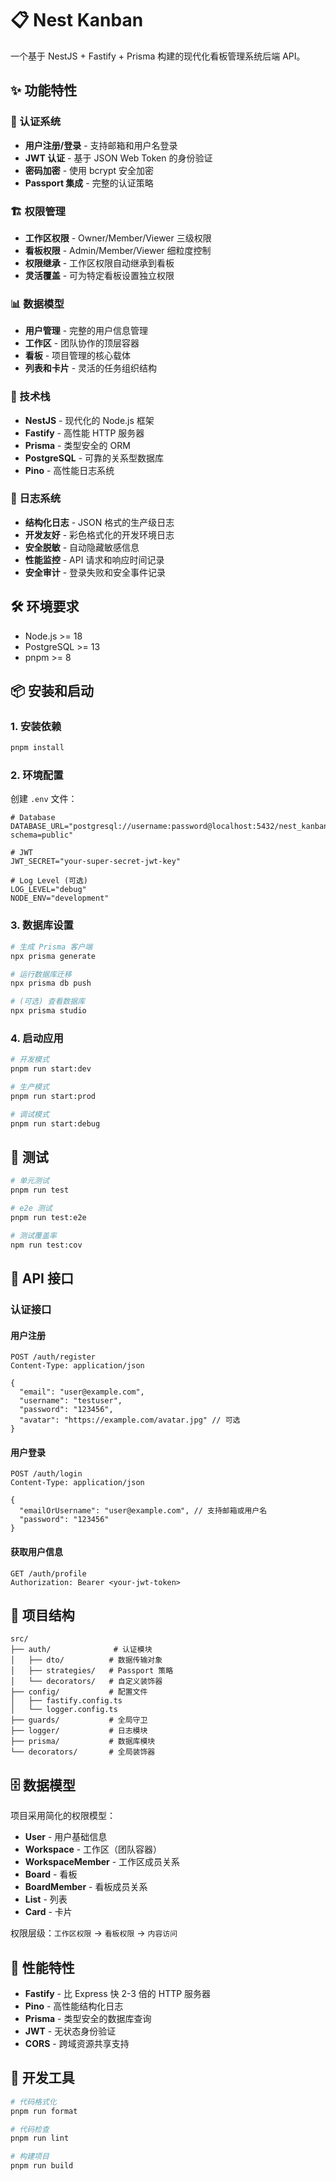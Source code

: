 # 📋 Nest Kanban

一个基于 NestJS + Fastify + Prisma 构建的现代化看板管理系统后端 API。

## ✨ 功能特性

### 🔐 认证系统

- **用户注册/登录** - 支持邮箱和用户名登录
- **JWT 认证** - 基于 JSON Web Token 的身份验证
- **密码加密** - 使用 bcrypt 安全加密
- **Passport 集成** - 完整的认证策略

### 🏗️ 权限管理

- **工作区权限** - Owner/Member/Viewer 三级权限
- **看板权限** - Admin/Member/Viewer 细粒度控制
- **权限继承** - 工作区权限自动继承到看板
- **灵活覆盖** - 可为特定看板设置独立权限

### 📊 数据模型

- **用户管理** - 完整的用户信息管理
- **工作区** - 团队协作的顶层容器
- **看板** - 项目管理的核心载体
- **列表和卡片** - 灵活的任务组织结构

### 🚀 技术栈

- **NestJS** - 现代化的 Node.js 框架
- **Fastify** - 高性能 HTTP 服务器
- **Prisma** - 类型安全的 ORM
- **PostgreSQL** - 可靠的关系型数据库
- **Pino** - 高性能日志系统

### 📝 日志系统

- **结构化日志** - JSON 格式的生产级日志
- **开发友好** - 彩色格式化的开发环境日志
- **安全脱敏** - 自动隐藏敏感信息
- **性能监控** - API 请求和响应时间记录
- **安全审计** - 登录失败和安全事件记录

## 🛠️ 环境要求

- Node.js >= 18
- PostgreSQL >= 13
- pnpm >= 8

## 📦 安装和启动

### 1. 安装依赖

```bash
pnpm install
```

### 2. 环境配置

创建 `.env` 文件：

```env
# Database
DATABASE_URL="postgresql://username:password@localhost:5432/nest_kanban?schema=public"

# JWT
JWT_SECRET="your-super-secret-jwt-key"

# Log Level (可选)
LOG_LEVEL="debug"
NODE_ENV="development"
```

### 3. 数据库设置

```bash
# 生成 Prisma 客户端
npx prisma generate

# 运行数据库迁移
npx prisma db push

# (可选) 查看数据库
npx prisma studio
```

### 4. 启动应用

```bash
# 开发模式
pnpm run start:dev

# 生产模式
pnpm run start:prod

# 调试模式
pnpm run start:debug
```

## 🧪 测试

```bash
# 单元测试
pnpm run test

# e2e 测试
pnpm run test:e2e

# 测试覆盖率
npm run test:cov
```

## 🔌 API 接口

### 认证接口

#### 用户注册

```http
POST /auth/register
Content-Type: application/json

{
  "email": "user@example.com",
  "username": "testuser",
  "password": "123456",
  "avatar": "https://example.com/avatar.jpg" // 可选
}
```

#### 用户登录

```http
POST /auth/login
Content-Type: application/json

{
  "emailOrUsername": "user@example.com", // 支持邮箱或用户名
  "password": "123456"
}
```

#### 获取用户信息

```http
GET /auth/profile
Authorization: Bearer <your-jwt-token>
```

## 📁 项目结构

```
src/
├── auth/              # 认证模块
│   ├── dto/          # 数据传输对象
│   ├── strategies/   # Passport 策略
│   └── decorators/   # 自定义装饰器
├── config/           # 配置文件
│   ├── fastify.config.ts
│   └── logger.config.ts
├── guards/           # 全局守卫
├── logger/           # 日志模块
├── prisma/           # 数据库模块
└── decorators/       # 全局装饰器
```

## 🗄️ 数据模型

项目采用简化的权限模型：

- **User** - 用户基础信息
- **Workspace** - 工作区（团队容器）
- **WorkspaceMember** - 工作区成员关系
- **Board** - 看板
- **BoardMember** - 看板成员关系  
- **List** - 列表
- **Card** - 卡片

权限层级：`工作区权限` → `看板权限` → `内容访问`

## 🚀 性能特性

- **Fastify** - 比 Express 快 2-3 倍的 HTTP 服务器
- **Pino** - 高性能结构化日志
- **Prisma** - 类型安全的数据库查询
- **JWT** - 无状态身份验证
- **CORS** - 跨域资源共享支持

## 🔧 开发工具

```bash
# 代码格式化
pnpm run format

# 代码检查
pnpm run lint

# 构建项目
pnpm run build
```
